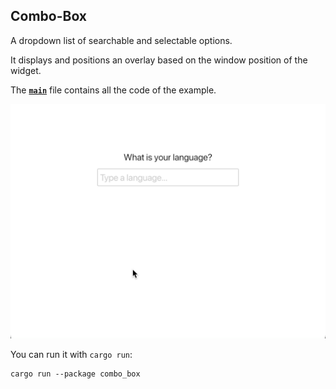 ## Combo-Box

A dropdown list of searchable and selectable options.

It displays and positions an overlay based on the window position of the widget.

The __[`main`]__ file contains all the code of the example.

<div align="center">
    <img src="combobox.gif">
</div>

You can run it with `cargo run`:
```
cargo run --package combo_box
```

[`main`]: src/main.rs
